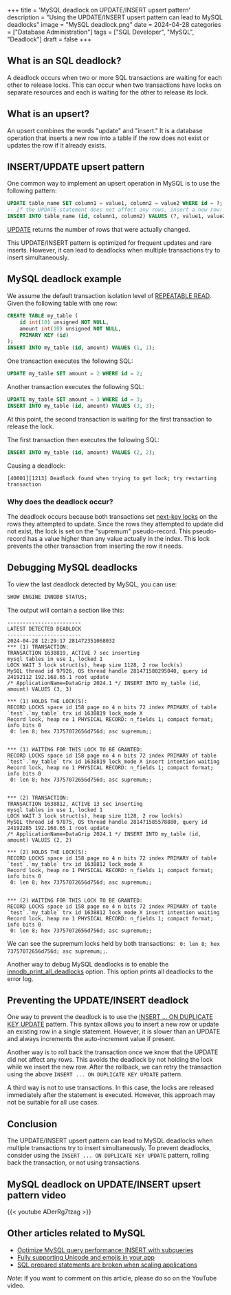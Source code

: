 +++
title = 'MySQL deadlock on UPDATE/INSERT upsert pattern'
description = "Using the UPDATE/INSERT upsert pattern can lead to MySQL deadlocks"
image = "MySQL deadlock.png"
date = 2024-04-28
categories = ["Database Administration"]
tags = ["SQL Developer", "MySQL", "Deadlock"]
draft = false
+++

## What is an SQL deadlock?

A deadlock occurs when two or more SQL transactions are waiting for each other to release locks. This can occur when two transactions have locks on separate resources and each is waiting for the other to release its lock.

## What is an upsert?

An upsert combines the words "update" and "insert." It is a database operation that inserts a new row into a table if the row does not exist or updates the row if it already exists.

## INSERT/UPDATE upsert pattern

One common way to implement an upsert operation in MySQL is to use the following pattern:

```sql
UPDATE table_name SET column1 = value1, column2 = value2 WHERE id = ?;
-- If the UPDATE statement does not affect any rows, insert a new row:
INSERT INTO table_name (id, column1, column2) VALUES (?, value1, value2);
```

[UPDATE](https://dev.mysql.com/doc/refman/8.0/en/update.html) returns the number of rows that were actually changed.

This UPDATE/INSERT pattern is optimized for frequent updates and rare inserts. However, it can lead to deadlocks when multiple transactions try to insert simultaneously.

## MySQL deadlock example

We assume the default transaction isolation level of [REPEATABLE READ](https://dev.mysql.com/doc/refman/8.0/en/innodb-transaction-isolation-levels.html#isolevel_repeatable-read). Given the following table with one row:

```sql
CREATE TABLE my_table (
    id int(10) unsigned NOT NULL,
    amount int(10) unsigned NOT NULL,
    PRIMARY KEY (id)
);
INSERT INTO my_table (id, amount) VALUES (1, 1);
```

One transaction executes the following SQL:

```sql
UPDATE my_table SET amount = 2 WHERE id = 2;
```

Another transaction executes the following SQL:

```sql
UPDATE my_table SET amount = 3 WHERE id = 3;
INSERT INTO my_table (id, amount) VALUES (3, 3);
```

At this point, the second transaction is waiting for the first transaction to release the lock.

The first transaction then executes the following SQL:

```sql
INSERT INTO my_table (id, amount) VALUES (2, 2);
```

Causing a deadlock:

```
[40001][1213] Deadlock found when trying to get lock; try restarting transaction
```

### Why does the deadlock occur?

The deadlock occurs because both transactions set [next-key locks](https://dev.mysql.com/doc/refman/8.0/en/innodb-locking.html#innodb-next-key-locks) on the rows they attempted to update. Since the rows they attempted to update did not exist, the lock is set on the "supremum" pseudo-record. This pseudo-record has a value higher than any value actually in the index. This lock prevents the other transaction from inserting the row it needs.

## Debugging MySQL deadlocks

To view the last deadlock detected by MySQL, you can use:

```sql
SHOW ENGINE INNODB STATUS;
```

The output will contain a section like this:

```
------------------------
LATEST DETECTED DEADLOCK
------------------------
2024-04-28 12:29:17 281472351068032
*** (1) TRANSACTION:
TRANSACTION 1638819, ACTIVE 7 sec inserting
mysql tables in use 1, locked 1
LOCK WAIT 3 lock struct(s), heap size 1128, 2 row lock(s)
MySQL thread id 97926, OS thread handle 281471580295040, query id 24192112 192.168.65.1 root update
/* ApplicationName=DataGrip 2024.1 */ INSERT INTO my_table (id, amount) VALUES (3, 3)

*** (1) HOLDS THE LOCK(S):
RECORD LOCKS space id 158 page no 4 n bits 72 index PRIMARY of table `test`.`my_table` trx id 1638819 lock_mode X
Record lock, heap no 1 PHYSICAL RECORD: n_fields 1; compact format; info bits 0
 0: len 8; hex 73757072656d756d; asc supremum;;


*** (1) WAITING FOR THIS LOCK TO BE GRANTED:
RECORD LOCKS space id 158 page no 4 n bits 72 index PRIMARY of table `test`.`my_table` trx id 1638819 lock_mode X insert intention waiting
Record lock, heap no 1 PHYSICAL RECORD: n_fields 1; compact format; info bits 0
 0: len 8; hex 73757072656d756d; asc supremum;;


*** (2) TRANSACTION:
TRANSACTION 1638812, ACTIVE 13 sec inserting
mysql tables in use 1, locked 1
LOCK WAIT 3 lock struct(s), heap size 1128, 2 row lock(s)
MySQL thread id 97875, OS thread handle 281471585578880, query id 24192285 192.168.65.1 root update
/* ApplicationName=DataGrip 2024.1 */ INSERT INTO my_table (id, amount) VALUES (2, 2)

*** (2) HOLDS THE LOCK(S):
RECORD LOCKS space id 158 page no 4 n bits 72 index PRIMARY of table `test`.`my_table` trx id 1638812 lock_mode X
Record lock, heap no 1 PHYSICAL RECORD: n_fields 1; compact format; info bits 0
 0: len 8; hex 73757072656d756d; asc supremum;;


*** (2) WAITING FOR THIS LOCK TO BE GRANTED:
RECORD LOCKS space id 158 page no 4 n bits 72 index PRIMARY of table `test`.`my_table` trx id 1638812 lock_mode X insert intention waiting
Record lock, heap no 1 PHYSICAL RECORD: n_fields 1; compact format; info bits 0
 0: len 8; hex 73757072656d756d; asc supremum;;
```

We can see the supremum locks held by both transactions: ` 0: len 8; hex 73757072656d756d; asc supremum;;`.

Another way to debug MySQL deadlocks is to enable the [innodb_print_all_deadlocks](https://dev.mysql.com/doc/refman/8.0/en/innodb-parameters.html#sysvar_innodb_print_all_deadlocks) option. This option prints all deadlocks to the error log.

## Preventing the UPDATE/INSERT deadlock

One way to prevent the deadlock is to use the [INSERT ... ON DUPLICATE KEY UPDATE](https://dev.mysql.com/doc/refman/8.0/en/insert-on-duplicate.html) pattern. This syntax allows you to insert a new row or update an existing row in a single statement. However, it is slower than an UPDATE and always increments the auto-increment value if present.

Another way is to roll back the transaction once we know that the UPDATE did not affect any rows. This avoids the deadlock by not holding the lock while we insert the new row. After the rollback, we can retry the transaction using the above `INSERT ... ON DUPLICATE KEY UPDATE` pattern.

A third way is not to use transactions. In this case, the locks are released immediately after the statement is executed. However, this approach may not be suitable for all use cases.

## Conclusion

The UPDATE/INSERT upsert pattern can lead to MySQL deadlocks when multiple transactions try to insert simultaneously. To prevent deadlocks, consider using the `INSERT ... ON DUPLICATE KEY UPDATE` pattern, rolling back the transaction, or not using transactions.

## MySQL deadlock on UPDATE/INSERT upsert pattern video

{{< youtube ADerRg7tzag >}}

## Other articles related to MySQL

- [Optimize MySQL query performance: INSERT with subqueries](../mysql-query-performance-insert-subqueries/)
- [Fully supporting Unicode and emojis in your app](../unicode-and-emoji-gotchas/)
- [SQL prepared statements are broken when scaling applications](../sql-prepared-statements-are-broken-when-scaling-applications/)

*Note:* If you want to comment on this article, please do so on the YouTube video.

